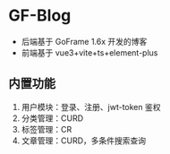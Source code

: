 # GF-Blog

- 后端基于 GoFrame 1.6x 开发的博客
- 前端基于 vue3+vite+ts+element-plus

## 内置功能

1. 用户模块：登录、注册、jwt-token 鉴权
2. 分类管理：CURD
3. 标签管理：CR
4. 文章管理：CURD，多条件搜索查询
